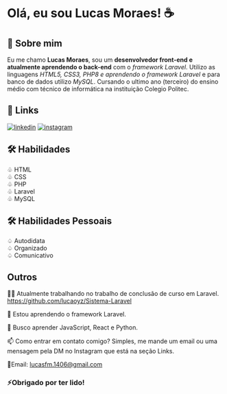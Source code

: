 
# Olá, eu sou Lucas Moraes! ☕️


## 🚀 Sobre mim
Eu me chamo **Lucas Moraes**, sou um **desenvolvedor front-end e atualmente aprendendo o back-end** com o *framework Laravel*. Utilizo as linguagens *HTML5, CSS3, PHP8 e aprendendo o framework Laravel* e para banco de dados utilizo *MySQL*.
Cursando o ultimo ano (terceiro) do ensino médio com técnico de informática na instituição Colegio Politec.


## 🔗 Links
[![linkedin](https://img.shields.io/badge/linkedin-0A66C2?style=for-the-badge&logo=linkedin&logoColor=white)](https://www.linkedin.com/in/lucas-moraes-a3618b211)
[![instagram](https://img.shields.io/badge/instagram-F56040?style=for-the-badge&logo=instagram&logoColor=white)](https://www.instagram.com/lucaoxz/)


## 🛠 Habilidades
♧ HTML                                                  
♧ CSS                                                  
♧ PHP                                                  
♧ Laravel                                                  
♧ MySQL                                                  

## 🛠 Habilidades Pessoais
♤ Autodidata                                                
♤ Organizado                                          
♤ Comunicativo                                   


## Outros
👩‍💻 Atualmente trabalhando no trabalho de conclusão de curso em Laravel.
https://github.com/lucaoyz/Sistema-Laravel

🧠 Estou aprendendo o framework Laravel.

💭 Busco aprender JavaScript,  React e Python.

📫 Como entrar em contato comigo?
Simples, me mande um email ou uma mensagem pela DM no Instagram que está na seção Links.

📧Email: lucasfm.1406@gmail.com 

### ⚡Obrigado por ter lido!
